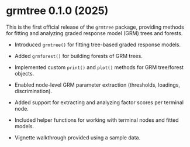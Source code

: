 # grmtree 0.1.0 (2025)

This is the first official release of the `grmtree` package, providing methods for fitting and analyzing graded response model (GRM) trees and forests.

-   Introduced `grmtree()` for fitting tree-based graded response models.

-   Added `grmforest()` for building forests of GRM trees.

-   Implemented custom `print()` and `plot()` methods for GRM tree/forest objects.

-   Enabled node-level GRM parameter extraction (thresholds, loadings, discrimination).

-   Added support for extracting and analyzing factor scores per terminal node.

-   Included helper functions for working with terminal nodes and fitted models.

-   Vignette walkthrough provided using a sample data.
